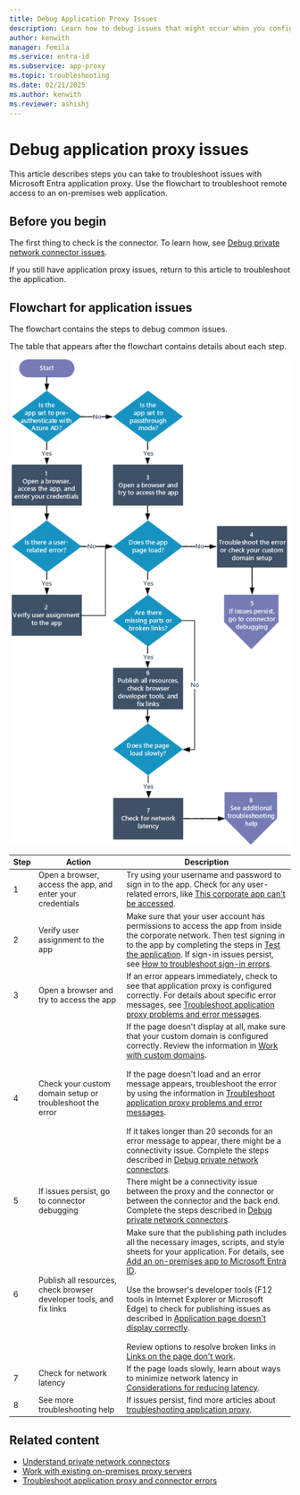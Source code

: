 ```yaml
---
title: Debug Application Proxy Issues
description: Learn how to debug issues that might occur when you configure Microsoft Entra application proxy.
author: kenwith
manager: femila
ms.service: entra-id
ms.subservice: app-proxy
ms.topic: troubleshooting
ms.date: 02/21/2025
ms.author: kenwith
ms.reviewer: ashishj
---
```


# Debug application proxy issues

This article describes steps you can take to troubleshoot issues with Microsoft Entra application proxy. Use the flowchart to troubleshoot remote access to an on-premises web application.

## Before you begin

The first thing to check is the connector. To learn how, see [Debug private network connector issues](application-proxy-debug-connectors.md).

If you still have application proxy issues, return to this article to troubleshoot the application.  

## Flowchart for application issues

The flowchart contains the steps to debug common issues.

The table that appears after the flowchart contains details about each step.

![Diagram of a flowchart that shows steps to debug an application for application proxy issues.](media/application-proxy-debug-apps/application-proxy-apps-debugging-flowchart.png)

| Step | Action | Description |
|---------|---------|---------|
|1 | Open a browser, access the app, and enter your credentials | Try using your username and password to sign in to the app. Check for any user-related errors, like [This corporate app can't be accessed](application-proxy-sign-in-bad-gateway-timeout-error.md). |
|2 | Verify user assignment to the app | Make sure that your user account has permissions to access the app from inside the corporate network. Then test signing in to the app by completing the steps in [Test the application](application-proxy-add-on-premises-application.md#test-the-application). If sign-in issues persist, see [How to troubleshoot sign-in errors](~/identity/monitoring-health/concept-provisioning-logs.md?context=azure/active-directory/manage-apps/context/manage-apps-context).  |
|3 | Open a browser and try to access the app | If an error appears immediately, check to see that application proxy is configured correctly. For details about specific error messages, see [Troubleshoot application proxy problems and error messages](application-proxy-troubleshoot.md).  |
|4 | Check your custom domain setup or troubleshoot the error | If the page doesn't display at all, make sure that your custom domain is configured correctly. Review the information in [Work with custom domains](how-to-configure-custom-domain.md).<br></br>If the page doesn't load and an error message appears, troubleshoot the error by using the information in [Troubleshoot application proxy problems and error messages](application-proxy-troubleshoot.md). <br></br>If it takes longer than 20 seconds for an error message to appear, there might be a connectivity issue. Complete the steps described in [Debug private network connectors](application-proxy-debug-connectors.md).  |
|5 | If issues persist, go to connector debugging | There might be a connectivity issue between the proxy and the connector or between the connector and the back end. Complete the steps described in [Debug private network connectors](application-proxy-debug-connectors.md). |
|6 | Publish all resources, check browser developer tools, and fix links | Make sure that the publishing path includes all the necessary images, scripts, and style sheets for your application. For details, see [Add an on-premises app to Microsoft Entra ID](application-proxy-add-on-premises-application.md). <br></br>Use the browser's developer tools (F12 tools in Internet Explorer or Microsoft Edge) to check for publishing issues as described in [Application page doesn't display correctly](application-proxy-page-appearance-broken-problem.md). <br></br>Review options to resolve broken links in [Links on the page don't work](application-proxy-page-links-broken-problem.md). |
|7 | Check for network latency | If the page loads slowly, learn about ways to minimize network latency in [Considerations for reducing latency](application-proxy-network-topology.md#considerations-for-reducing-latency). |
|8 | See more troubleshooting help | If issues persist, find more articles about [troubleshooting application proxy](application-proxy-troubleshoot.md). |

## Related content

- [Understand private network connectors](application-proxy-connectors.md)
- [Work with existing on-premises proxy servers](application-proxy-configure-connectors-with-proxy-servers.md)
- [Troubleshoot application proxy and connector errors](application-proxy-troubleshoot.md)
